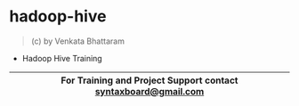 # hadoop-hive
> (c) by Venkata Bhattaram

* Hadoop Hive Training 

For Training and Project Support contact **syntaxboard@gmail.com**  | 
------------------------------------------------------------------- | 
